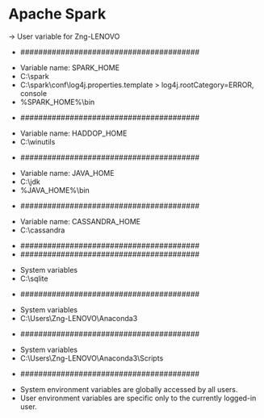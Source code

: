 # Apache Spark

-> User variable for Zng-LENOVO
* ########################################
- Variable name: SPARK_HOME
- C:\spark
- C:\spark\conf\log4j.properties.template > log4j.rootCategory=ERROR, console
- %SPARK_HOME%\bin 
* ########################################
- Variable name: HADDOP_HOME
- C:\winutils
* ########################################
- Variable name: JAVA_HOME
- C:\jdk
- %JAVA_HOME%\bin
* ########################################
- Variable name: CASSANDRA_HOME
- C:\cassandra
* ########################################
* ########################################
- System variables
- C:\sqlite
* ########################################
- System variables
- C:\Users\Zng-LENOVO\Anaconda3
* ########################################
- System variables
- C:\Users\Zng-LENOVO\Anaconda3\Scripts
* ########################################
- System environment variables are globally accessed by all users.
- User environment variables are specific only to the currently logged-in user.

